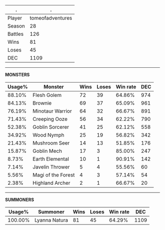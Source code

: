 .|.
|-|-
Player|tomeofadventures
Season|28
Battles|126
Wins|81
Loses|45
DEC|1109

---
**MONSTERS**

Usage%|Monster|Wins|Loses|Win rate|DEC|
-|-|-|-|-|-|
88.10%|Flesh Golem|72|39|64.86%|974|
84.13%|Brownie|69|37|65.09%|961|
76.19%|Minotaur Warrior|64|32|66.67%|891|
71.43%|Creeping Ooze|56|34|62.22%|790|
52.38%|Goblin Sorcerer|41|25|62.12%|558|
34.92%|Wood Nymph|25|19|56.82%|342|
21.43%|Mushroom Seer|14|13|51.85%|176|
15.87%|Goblin Mech|17|3|85.00%|247|
8.73%|Earth Elemental|10|1|90.91%|142|
7.14%|Javelin Thrower|5|4|55.56%|60|
5.56%|Magi of the Forest|4|3|57.14%|54|
2.38%|Highland Archer|2|1|66.67%|20|

---
**SUMMONERS**

Usage%|Summoner|Wins|Loses|Win rate|DEC|
-|-|-|-|-|-|
100.00%|Lyanna Natura|81|45|64.29%|1109|
